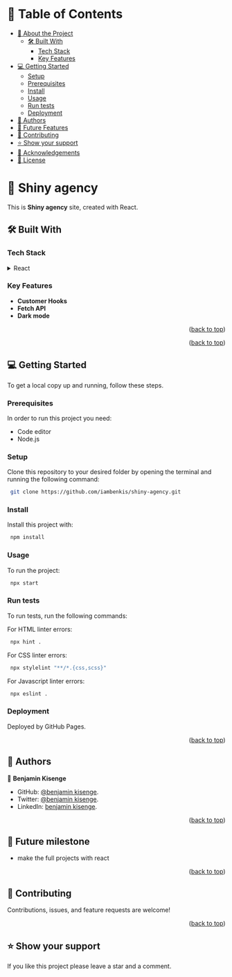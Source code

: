 <a name="readme-top"></a>

<!-- TABLE OF CONTENTS -->

# 📗 Table of Contents

- [📖 About the Project](#about-project)
  - [🛠 Built With](#built-with)
    - [Tech Stack](#tech-stack)
    - [Key Features](#key-features)
- [💻 Getting Started](#getting-started)
  - [Setup](#setup)
  - [Prerequisites](#prerequisites)
  - [Install](#install)
  - [Usage](#usage)
  - [Run tests](#run-tests)
  - [Deployment](#triangular_flag_on_post-deployment)
- [👥 Authors](#authors)
- [🔭 Future Features](#future-features)
- [🤝 Contributing](#contributing)
- [⭐️ Show your support](#support)
- [🙏 Acknowledgements](#acknowledgements)
- [📝 License](#license)

<!-- PROJECT DESCRIPTION -->

# 📖 Shiny agency <a name="about-project"></a>

This is **Shiny agency** site, created with React.

## 🛠 Built With <a name="built-with"></a>

### Tech Stack <a name="tech-stack"></a>

<details>
  <summary>React</summary>
</details>

<!-- Features ....-->

### Key Features <a name="key-features"></a>

- **Customer Hooks**
- **Fetch API**
- **Dark mode**

<p align="right">(<a href="#readme-top">back to top</a>)</p>

<p align="right">(<a href="#readme-top">back to top</a>)</p>

<!-- GETTING STARTED -->

## 💻 Getting Started <a name="getting-started"></a>

To get a local copy up and running, follow these steps.

### Prerequisites

In order to run this project you need:

- Code editor
- Node.js

### Setup

Clone this repository to your desired folder by opening the terminal and running the following command:

```sh
 git clone https://github.com/iambenkis/shiny-agency.git

```

### Install

Install this project with:

```sh
 npm install

```

### Usage

To run the project:
```sh
 npx start

```

### Run tests

To run tests, run the following commands:

For HTML linter errors:

```sh
 npx hint .

```

For CSS linter errors:

```sh
 npx stylelint "**/*.{css,scss}"

```

For Javascript linter errors:

```sh
 npx eslint .

```

### Deployment

Deployed by GitHub Pages.

<p align="right">(<a href="#readme-top">back to top</a>)</p>

<!-- AUTHORS -->

## 👥 Authors <a name="authors"></a>

👤  **Benjamin Kisenge**

* GitHub: [@benjamin kisenge](https://github.com/iambenkis).
* Twitter: [@benjamin kisenge](https://twitter.com/iambenkis).
* LinkedIn: [benjamin kisenge](https://www.linkedin.com/in/ben-kisenge/).

<p align="right">(<a href="#readme-top">back to top</a>)</p>

<!-- FUTURE FEATURES -->

## 🔭 Future milestone <a name="future-features"></a>

- make the full projects with react

<p align="right">(<a href="#readme-top">back to top</a>)</p>

<!-- CONTRIBUTING -->

## 🤝 Contributing <a name="contributing"></a>

Contributions, issues, and feature requests are welcome!

<p align="right">(<a href="#readme-top">back to top</a>)</p>

<!-- SUPPORT... -->

## ⭐️ Show your support <a name="support"></a>

If you like this project please leave a star and a comment.


